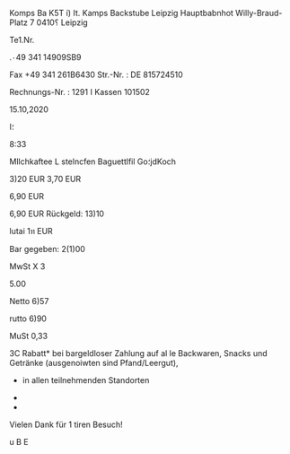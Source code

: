 Komps
Ba K5T
í)
It.
Kamps Backstube
Leipzig Hauptbabnhot
Willy-Braud-Platz 7
0410؟  Leipzig

Te1.Nr.

.٠49  341  14909SB9

Fax  +49  341  261Β6430
Str.-Nr. :  DE  815724510

Rechnungs-Nr. :  1291  ا
Kassen  101502

15.10,2020

 ؛ا

8:33

Mllchkaftee  L
stelncfen  Baguettlfil  Go؛jdKoch

3)20  EUR
3,70  EUR

6,90 EUR

6,90 EUR
Rückgeld: 13)10

lutai  1ท  EUR

Bar
gegeben: 2(1)00

MwSt X
3

5.00

Netto
6)57

rutto
6)90

MuSt
0,33

3C  Rabatt* bei bargeldloser Zahlung
auf al le Backwaren, Snacks und Getränke
(ausgenoiwten sind Pfand/Leergut),

*  in allen teilnehmenden Standorten

*

*

Vielen Dank für 1 tiren  Besuch!

u
B
E
